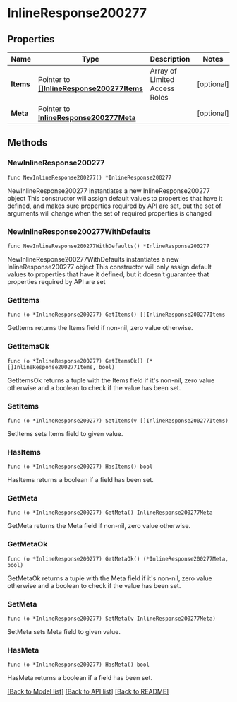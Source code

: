 # InlineResponse200277

## Properties

Name | Type | Description | Notes
------------ | ------------- | ------------- | -------------
**Items** | Pointer to [**[]InlineResponse200277Items**](InlineResponse200277Items.md) | Array of Limited Access Roles | [optional] 
**Meta** | Pointer to [**InlineResponse200277Meta**](InlineResponse200277Meta.md) |  | [optional] 

## Methods

### NewInlineResponse200277

`func NewInlineResponse200277() *InlineResponse200277`

NewInlineResponse200277 instantiates a new InlineResponse200277 object
This constructor will assign default values to properties that have it defined,
and makes sure properties required by API are set, but the set of arguments
will change when the set of required properties is changed

### NewInlineResponse200277WithDefaults

`func NewInlineResponse200277WithDefaults() *InlineResponse200277`

NewInlineResponse200277WithDefaults instantiates a new InlineResponse200277 object
This constructor will only assign default values to properties that have it defined,
but it doesn't guarantee that properties required by API are set

### GetItems

`func (o *InlineResponse200277) GetItems() []InlineResponse200277Items`

GetItems returns the Items field if non-nil, zero value otherwise.

### GetItemsOk

`func (o *InlineResponse200277) GetItemsOk() (*[]InlineResponse200277Items, bool)`

GetItemsOk returns a tuple with the Items field if it's non-nil, zero value otherwise
and a boolean to check if the value has been set.

### SetItems

`func (o *InlineResponse200277) SetItems(v []InlineResponse200277Items)`

SetItems sets Items field to given value.

### HasItems

`func (o *InlineResponse200277) HasItems() bool`

HasItems returns a boolean if a field has been set.

### GetMeta

`func (o *InlineResponse200277) GetMeta() InlineResponse200277Meta`

GetMeta returns the Meta field if non-nil, zero value otherwise.

### GetMetaOk

`func (o *InlineResponse200277) GetMetaOk() (*InlineResponse200277Meta, bool)`

GetMetaOk returns a tuple with the Meta field if it's non-nil, zero value otherwise
and a boolean to check if the value has been set.

### SetMeta

`func (o *InlineResponse200277) SetMeta(v InlineResponse200277Meta)`

SetMeta sets Meta field to given value.

### HasMeta

`func (o *InlineResponse200277) HasMeta() bool`

HasMeta returns a boolean if a field has been set.


[[Back to Model list]](../README.md#documentation-for-models) [[Back to API list]](../README.md#documentation-for-api-endpoints) [[Back to README]](../README.md)


